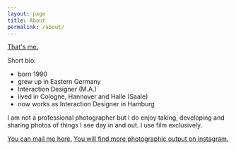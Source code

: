 ```yaml
---
layout: page
title: About
permalink: /about/
---
```


[That's me.](https://abload.de/img/2017-04-20-0010agkp9.jpg)

Short bio:

- born 1990
- grew up in Eastern Germany
- Interaction Designer (M.A.)
- lived in Cologne, Hannover and Halle (Saale)
- now works as Interaction Designer in Hamburg

I am not a professional photographer but I do enjoy taking, developing and sharing photos of things I see day in and out. I use film exclusively. 

[You can mail me here.](mailto:artingei@gmail.com)
[You will find more photographic output on instagram.](https://www.instagram.com/jnsbrgmr/)
